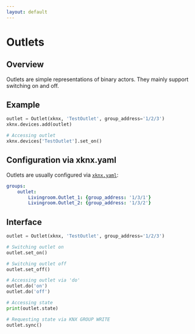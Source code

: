```yaml
---
layout: default
---
```


# [](#header-1)Outlets

## [](#header-2)Overview

Outlets are simple representations of binary actors. They mainly support switching on and off.

## [](#header-2)Example

```python
outlet = Outlet(xknx, 'TestOutlet', group_address='1/2/3')
xknx.devices.add(outlet)

# Accessing outlet
xknx.devices['TestOutlet'].set_on()
``` 

## [](#header-2)Configuration via **xknx.yaml**

Outlets are usually configured via [`xknx.yaml`](/configuration):

```yaml
groups:
    outlet:
        Livingroom.Outlet_1: {group_address: '1/3/1'}
        Livingroom.Outlet_2: {group_address: '1/3/2'} 
```

## [](#header-2)Interface


```python
outlet = Outlet(xknx, 'TestOutlet', group_address='1/2/3')

# Switching outlet on
outlet.set_on()

# Switching outlet off
outlet.set_off()

# Accessing outlet via 'do'
outlet.do('on')
outlet.do('off')

# Accessing state
print(outlet.state)

# Requesting state via KNX GROUP WRITE
outlet.sync()
```



